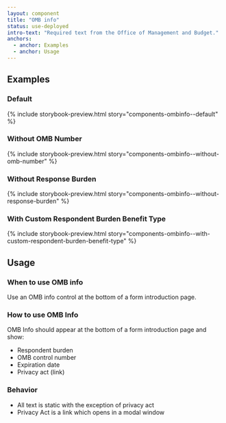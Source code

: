 ```yaml
---
layout: component
title: "OMB info"
status: use-deployed
intro-text: "Required text from the Office of Management and Budget."
anchors:
  - anchor: Examples
  - anchor: Usage
---
```


## Examples

### Default

{% include storybook-preview.html story="components-ombinfo--default" %}

### Without OMB Number

{% include storybook-preview.html story="components-ombinfo--without-omb-number" %}

### Without Response Burden

{% include storybook-preview.html story="components-ombinfo--without-response-burden" %}

### With Custom Respondent Burden Benefit Type

{% include storybook-preview.html story="components-ombinfo--with-custom-respondent-burden-benefit-type" %}


## Usage

### When to use OMB info

Use an OMB info control at the bottom of a form introduction page.

### How to use OMB Info

OMB Info should appear at the bottom of a form introduction page and show:

 - Respondent burden
 - OMB control number
 - Expiration date 
 - Privacy act (link)

### Behavior

* All text is static with the exception of privacy act
* Privacy Act is a link which opens in a modal window
